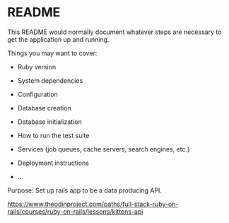 # README

This README would normally document whatever steps are necessary to get the
application up and running.

Things you may want to cover:

* Ruby version

* System dependencies

* Configuration

* Database creation

* Database initialization

* How to run the test suite

* Services (job queues, cache servers, search engines, etc.)

* Deployment instructions

* ...


Purpose: Set up rails app to be a data producing API.

https://www.theodinproject.com/paths/full-stack-ruby-on-rails/courses/ruby-on-rails/lessons/kittens-api